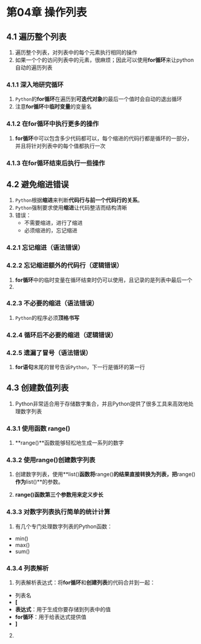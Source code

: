 # 第04章 操作列表

## 4.1 遍历整个列表
 1. 遍历整个列表，对列表中的每个元素执行相同的操作
 2. 如果一个个的访问列表中的元素，很麻烦；因此可以使用**for循环**来让python自动的遍历列表

### 4.1.1 深入地研究循环

 1. `Python`的**for循环**在遍历到**可迭代对象**的最后一个值时会自动的退出循环
 2. 注意**for循环**中**临时变量**的变量名

### 4.1.2 在for循环中执行更多的操作

 1. **for循环**中可以包含多少代码都可以，每个缩进的代码行都是循环的一部分，并且将针对列表中的每个值都执行一次

### 4.1.3 在**for循环**结束后执行一些操作

## 4.2 避免缩进错误

 1. `Python`根据**缩进**来判断**代码行与前一个代码行的关系**。
 2. `Python`强制要求使用**缩进**让代码整洁而结构清晰
 3. 错误：
    + 不需要缩进，进行了缩进
    + 必须缩进的，忘记缩进

### 4.2.1 忘记缩进（语法错误）

### 4.2.2 忘记缩进额外的代码行（逻辑错误）
1. **for循环**中的临时变量在循环结束时仍可以使用，且记录的是列表中最后一个
2. 

### 4.2.3 不必要的缩进（语法错误）
1. `Python`的程序必须**顶格书写**

### 4.2.4 循环后不必要的缩进（逻辑错误）

### 4.2.5 遗漏了冒号（语法错误）
1. **for语句**末尾的冒号告诉`Python`，下一行是循环的第一行





## 4.3  创建数值列表

1. Python非常适合用于存储数字集合，并且Python提供了很多工具来高效地处理数字列表

### 4.3.1 使用函数 range()

1. **range()**函数能够轻松地生成一系列的数字

### 4.3.2 使用range()创建数字列表

1. 创建数字列表，使用**list()**函数将**range()**的结果直接转换为列表，把**range()**作为**list()**的参数。

2. **range()**函数第三个参数用来定义**步长**

### 4.3.3 对数字列表执行简单的统计计算

1. 有几个专门处理数字列表的Python函数：
 + min()
 + max()
 + sum()

### 4.3.4 列表解析

1. 列表解析表达式：将**for循环**和**创建列表**的代码合并到一起：
 + 列表名
 + **[**
 + **表达式**：用于生成你要存储到列表中的值
 + **for循环**：用于给表达式提供值
 + **]**

2. 
































